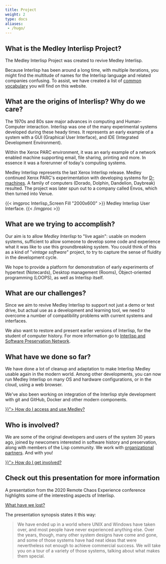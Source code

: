 ```yaml
---
title: Project
weight: 2
type: docs
aliases:
 - /hugo/
---
```

## What is the Medley Interlisp Project?

The Medley Interlisp Project was created to revive Medley Interlisp.

Because Interlisp has been around a long time, with multiple iterations, you might find the multitude of names for the Interlisp language and related companies confusing. To assist, we have created a list of [common vocabulary](vocabulary) you will find on this website.

## What are the origins of Interlisp? Why do we care?

The 1970s and 80s saw major advances in computing and Human-Computer interaction.  Interlisp was one of the many experimental systems developed during these heady times.  It represents an early example of a system with a GUI (Graphical User Interface), and IDE (Integrated Development Environment).

Within the Xerox PARC environment, it was an early example of a network enabled machine supporting email, file sharing, printing and more.  In essence it was a forerunner of today's computing systems.

Medley Interlisp represents the last Xerox Interlisp release.  Medley continued Xerox PARC's experimentation with developing systems for [D-machines](http://www.bitsavers.org/pdf/xerox/parc/Exploring_the_Ethernet_with_Mouse_and_Keyboard_May81.pdf). A family of computers (Dorado, Dolphin, Dandelion, Daybreak) resulted. The project was later spun out to a company called Envos, which then turned into Venue.

{{< imgproc Interlisp_Screen Fill "2000x600" >}} Medley Interlisp User Interface. {{< /imgproc >}}

## What are we trying to accomplish?

Our aim is to allow *Medley Interlisp* to "live again": usable on modern systems, sufficient to allow someone to develop some code and experience what it was like to use this groundbreaking system. You could think of this as a kind of "*vintage software*" project, to try to capture the sense of fluidity in the development cycle. 

We hope to provide a platform for demonstration of early experiments of hypertext (Notecards), Desktop management (Rooms), Object-oriented programming (LOOPS), as well as Interlisp itself.

## What are our challenges?

Since we aim to revive Medley Interlisp to support not just a demo or test drive, but actual use as a development and learning tool, we need to overcome a number of compatibility problems with current systems and interfaces.

We also want to restore and present earlier versions of Interlisp, for the student of computer history. For more information go to [Interlisp and Software Preservation Network](https://www.softwarepreservationnetwork.org/Interlisp/).

## What have we done so far?

We have done a lot of cleanup and adaptation to make Interlisp Medley usable again in the modern world. Among other developments, you can now run Medley Interlisp on many OS and hardware configurations, or in the cloud, using a web browser.

We've also been working on integration of the Interlisp style development with git and GitHub, Docker and other modern components.

<div class="mx-auto">
 <a class="btn btn-lg btn-danger mr-3 mb-4" href="{{< relref "medley/using" >}}">
  How do I access and use Medley?<i class="fas fa-arrow-alt-circle-right ml-2"></i>
 </a>
</div>

## Who is involved?

We are some of the original developers and users of the system 30 years ago, joined by newcomers interested in software history and preservation, along with members of the Lisp community. We work with [organizational partners](partners). And with you!

<div class="mx-auto">
 <a class="btn btn-lg btn-danger mr-3 mb-4" href="{{< relref "getinvolved" >}}">
  How do I get involved?<i class="fas fa-arrow-alt-circle-right ml-2"></i>
 </a>
</div>

## Check out this presentation for more information

A presentation from the 2020 Remote Chaos Experience conference highlights some of the interesting aspects of Interlisp.  

[What have we lost?](https://www.youtube.com/watch?v=7RNbIEJvjUA&t=841s)  

The presentation synopsis states it this way:
> We have ended up in a world where UNIX and Windows have taken over, and most people have never experienced anything else. Over the years, though, many other system designs have come and gone, and some of those systems have had neat ideas that were nevertheless not enough to achieve commercial success. We will take you on a tour of a variety of those systems, talking about what makes them special.
